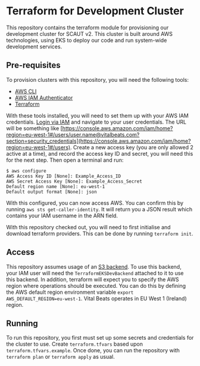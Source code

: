 # Terraform for Development Cluster
This repository contains the terraform module for provisioning our development cluster for SCAUT v2. This cluster is built around AWS technologies, using EKS to deploy our code and run system-wide development services.

## Pre-requisites
To provision clusters with this repository, you will need the following tools:

- [AWS CLI](https://docs.aws.amazon.com/cli/latest/userguide/install-cliv2.html)
- [AWS IAM Authenticator](https://docs.aws.amazon.com/eks/latest/userguide/install-aws-iam-authenticator.html)
- [Terraform](https://www.terraform.io/downloads.html)

With these tools installed, you will need to set them up with your AWS IAM credentials. [Login via IAM](https://vitalbeats-engineering.signin.aws.amazon.com/console) and navigate to your user credentials. The URL will be something like [https://console.aws.amazon.com/iam/home?region=eu-west-1#/users/user.name@vitalbeats.com?section=security_credentials](https://console.aws.amazon.com/iam/home?region=eu-west-1#/users). Create a new access key (you are only allowed 2 active at a time), and record the access key ID and secret, you will need this for the next step. Then open a terminal and run:

```
$ aws configure
AWS Access Key ID [None]: Example_Access_ID
AWS Secret Access Key [None]: Example_Access_Secret
Default region name [None]: eu-west-1
Default output format [None]: json
```

With this configured, you can now access AWS. You can confirm this by running `aws sts get-caller-identity`. It will return you a JSON result which contains your IAM username in the ARN field.

With this repository checked out, you will need to first initialise and download terraform providers. This can be done by running `terraform init`.

## Access
This repository assumes usage of an [S3 backend](https://www.terraform.io/docs/backends/types/s3.html). To use this backend, your IAM user will need the `TerraformEKSDevBackend` attached to it to use this backend. In addition, terraform will expect you to specify the AWS region where operations should be executed. You can do this by defining the AWS default region environment variable `export AWS_DEFAULT_REGION=eu-west-1`. Vital Beats operates in EU West 1 (Ireland) region.

## Running
To run this repository, you first must set up some secrets and credentials for the cluster to use. Create `terraform.tfvars` based upon `terraform.tfvars.example`. Once done, you can run the repository with `terraform plan` or `terraform apply` as usual.